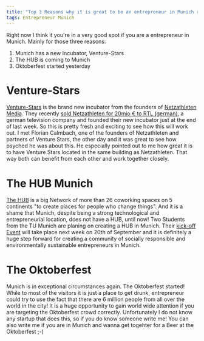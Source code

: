 ```yaml
---
title: "Top 3 Reasons why it is great to be an entrepreneur in Munich right now"
tags: Entrepreneur Munich
---
```


Right now I think it you're in a very good spot if you are a entrepreneur in Munich. Mainly for those three reasons:

1. Munich has a new Incubator, Venture-Stars
2. The HUB is coming to Munich
3. Oktoberfest started yesterday

# Venture-Stars
[Venture-Stars](http://www.venture-stars.com/) is the brand new incubator from the founders of [Netzathleten Media](http://www.netzathleten-media.de/). They recently [sold Netzathleten for 20mio € to RTL (german)](http://www.deutsche-startups.de/2011/08/09/rtl-netzathleten-exit/), a german television company and founded their new incubator just at the end of last week. So this is pretty fresh and exciting to see how this will work out. I met Florian Calmbach, one of the founders of Netzathleten and partners of Venture Stars, the other day and it was great to see how psyched he was about this. He especially pointed out to me how great it is to have Venture Stars located in the same building as Netzathleten. That way both can benefit from each other and work together closely.

# The HUB Munich
[The HUB](http://the-hub.net/) is a big Network of more than 26 coworking spaces on 5 continents "to create places for people who change things". And it is a shame that Munich, despite being a strong technological and entrepreneurial location, does not have a HUB, until now! Two Students from the TU Munich are planing on creating a HUB in Munich. Their [kick-off Event](http://hub-munich.de/inievent/) will take place next week on 20th of September and it is definitely a huge step forward for creating a community of socially responsible and environmentally sustainable entrepreneurs in Munich.

# The Oktoberfest
Munich is in exceptional circumstances again. The Oktoberfest started! While to most of the visitors it is just a place to get drunk, entrepreneur could try to use the fact that there are 6 million people from all over the world in the city! It is a huge opportunity to gain world wide attention if you are targeting the Oktoberfest crowd correctly. Unfortunately I do not know any startup that does this, so if you do know someone write me! You can also write me if you are in Munich and wanna get togehter for a Beer at the Oktoberfest ;-)
